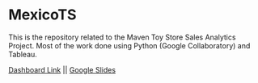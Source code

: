 # MexicoTS
This is the repository related to the Maven Toy Store Sales Analytics Project. Most of the work done using Python (Google Collaboratory) and Tableau.

[Dashboard Link](https://public.tableau.com/app/profile/muhammad.thareqky/viz/GroupJ_FSDA_GFP_Dashboard/AnalyticalDashboard) || [Google Slides](https://docs.google.com/presentation/d/1V2Yun3IfJ1OcYB5dzJpSaccZqws3q_SXm3X8TNBr0uI/edit?usp=sharing)
